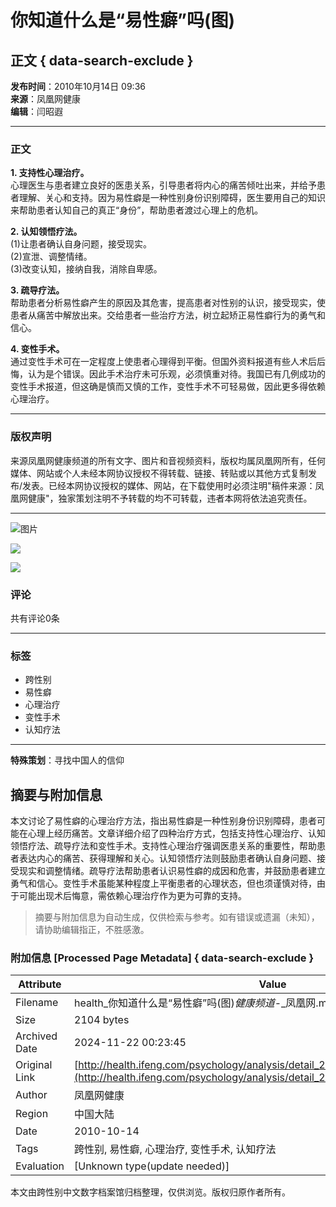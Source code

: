# 你知道什么是“易性癖”吗(图)

## 正文 { data-search-exclude }


**发布时间**：2010年10月14日 09:36  
**来源**：凤凰网健康  
**编辑**：闫昭遐

---

### 正文

**1. 支持性心理治疗。**  
心理医生与患者建立良好的医患关系，引导患者将内心的痛苦倾吐出来，并给予患者理解、关心和支持。因为易性癖是一种性别身份识别障碍，医生要用自己的知识来帮助患者认知自己的真正“身份”，帮助患者渡过心理上的危机。

**2. 认知领悟疗法。**  
(1)让患者确认自身问题，接受现实。  
(2)宣泄、调整情绪。  
(3)改变认知，接纳自我，消除自卑感。

**3. 疏导疗法。**  
帮助患者分析易性癖产生的原因及其危害，提高患者对性别的认识，接受现实，使患者从痛苦中解放出来。交给患者一些治疗方法，树立起矫正易性癖行为的勇气和信心。

**4. 变性手术。**  
通过变性手术可在一定程度上使患者心理得到平衡。但国外资料报道有些人术后后悔，认为是个错误。因此手术治疗未可乐观，必须慎重对待。我国已有几例成功的变性手术报道，但这确是慎而又慎的工作，变性手术不可轻易做，因此更多得依赖心理治疗。

---

### 版权声明  
来源凤凰网健康频道的所有文字、图片和音视频资料，版权均属凤凰网所有，任何媒体、网站或个人未经本网协议授权不得转载、链接、转贴或以其他方式复制发布/发表。已经本网协议授权的媒体、网站，在下载使用时必须注明"稿件来源：凤凰网健康"，独家策划注明不予转载的均不可转载，违者本网将依法追究责任。  

---

![图片](http://img.ifeng.com/logo/festival/logo_chanel_ifeng.gif)

![](http://img.ifeng.com/tres/pub_res/final_image/websj01.gif)

![](http://img.ifeng.com/tres/pub_res/final_image/websj03.gif)

### 评论
共有评论0条

---

### 标签
- 跨性别
- 易性癖
- 心理治疗
- 变性手术
- 认知疗法

--- 

**特殊策划**：寻找中国人的信仰

## 摘要与附加信息

<!-- tcd_abstract -->
本文讨论了易性癖的心理治疗方法，指出易性癖是一种性别身份识别障碍，患者可能在心理上经历痛苦。文章详细介绍了四种治疗方式，包括支持性心理治疗、认知领悟疗法、疏导疗法和变性手术。支持性心理治疗强调医患关系的重要性，帮助患者表达内心的痛苦、获得理解和关心。认知领悟疗法则鼓励患者确认自身问题、接受现实和调整情绪。疏导疗法帮助患者认识易性癖的成因和危害，并鼓励患者建立勇气和信心。变性手术虽能某种程度上平衡患者的心理状态，但也须谨慎对待，由于可能出现术后悔意，需依赖心理治疗作为更为可靠的支持。
<!-- tcd_abstract_end -->

> 摘要与附加信息为自动生成，仅供检索与参考。如有错误或遗漏（未知），请协助编辑指正，不胜感激。

### 附加信息 [Processed Page Metadata] { data-search-exclude }

| Attribute       | Value                                  |
|-----------------|----------------------------------------|
| Filename        | health_你知道什么是“易性癖”吗(图)_健康频道_-_凤凰网.md                             |
| Size            | 2104 bytes                           |
| Archived Date   | 2024-11-22 00:23:45                             |
| Original Link   | [http://health.ifeng.com/psychology/analysis/detail_2010_10/14/2779711_1.shtml](http://health.ifeng.com/psychology/analysis/detail_2010_10/14/2779711_1.shtml)                       |
| Author          | 凤凰网健康                               |
| Region          | 中国大陆                               |
| Date            | 2010-10-14                                 |
| Tags            | 跨性别, 易性癖, 心理治疗, 变性手术, 认知疗法                                 |
| Evaluation            | [Unknown type(update needed)]                                 |
<!-- tcd_table_end -->

本文由跨性别中文数字档案馆归档整理，仅供浏览。版权归原作者所有。
